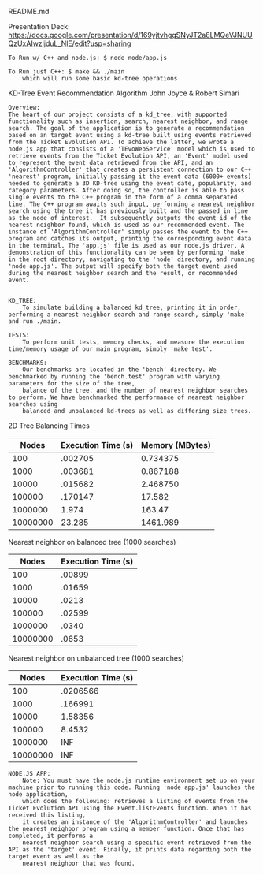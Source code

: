 README.md

Presentation Deck: https://docs.google.com/presentation/d/169yjtvhggSNyJT2a8LMQeVJNUUQzUxAIwzljduL_NlE/edit?usp=sharing

	To Run w/ C++ and node.js: $ node node/app.js

	To Run just C++: $ make && ./main
		which will run some basic kd-tree operations

KD-Tree Event Recommendation Algorithm
John Joyce & Robert Simari

	Overview:
	The heart of our project consists of a kd_tree, with supported functionality such as insertion, search, nearest neighbor, and range search. The goal of the application is to generate a recommendation based on an target event using a kd-tree built using events retrieved from the Ticket Evolution API. To achieve the latter, we wrote a node.js app that consists of a 'TEvoWebService' model which is used to retrieve events from the Ticket Evolution API, an 'Event' model used to represent the event data retrieved from the API, and an 'AlgorithmController' that creates a persistent connection to our C++ 'nearest' program, initially passing it the event data (6000+ events) needed to generate a 3D KD-tree using the event date, popularity, and category parameters. After doing so, the controller is able to pass single events to the C++ program in the form of a comma separated line. The C++ program awaits such input, performing a nearest neighbor search using the tree it has previously built and the passed in line as the node of interest.  It subsequently outputs the event id of the nearest neighbor found, which is used as our recommended event. The instance of 'AlgorithmController' simply passes the event to the C++ program and catches its output, printing the corresponding event data in the terminal. The 'app.js' file is used as our node.js driver. A demonstration of this functionality can be seen by performing 'make' in the root directory, navigating to the 'node' directory, and running 'node app.js'. The output will specify both the target event used during the nearest neighbor search and the result, or recommended event.    


	KD_TREE:
		To simulate building a balanced kd_tree, printing it in order, performing a nearest neighbor search and range search, simply 'make' and run ./main.

	TESTS:
		To perform unit tests, memory checks, and measure the execution time/memory usage of our main program, simply 'make test'.

	BENCHMARKS:
		Our benchmarks are located in the 'bench' directory. We benchmarked by running the 'bench.test' program with varying parameters for the size of the tree,
		balance of the tree, and the number of nearest neighbor searches to perform. We have benchmarked the performance of nearest neighbor searches using
		balanced and unbalanced kd-trees as well as differing size trees.


2D Tree Balancing Times

| Nodes    | Execution Time (s) | Memory (MBytes) |
|----------|--------------------|-----------------|
| 100      | .002705            | 0.734375        |
| 1000     | .003681            | 0.867188        |
| 10000    | .015682            | 2.468750        |
| 100000   | .170147            | 17.582          |
| 1000000  | 1.974              | 163.47          |
| 10000000 | 23.285             | 1461.989        |

Nearest neighbor on balanced tree (1000 searches)

| Nodes    | Execution Time (s) |
|----------|--------------------|
| 100      | .00899             |
| 1000     | .01659             |
| 10000    | .0213              |
| 100000   | .02599             |
| 1000000  | .0340              |
| 10000000 | .0653              |

Nearest neighbor on unbalanced tree (1000 searches)

| Nodes    | Execution Time (s) |
|----------|--------------------|
| 100      | .0206566           |
| 1000     | .166991            |
| 10000    | 1.58356            |
| 100000   | 8.4532             |
| 1000000  | INF                |
| 10000000 | INF                |



	NODE.JS APP:
		Note: You must have the node.js runtime environment set up on your machine prior to running this code. Running 'node app.js' launches the node application,
		which does the following: retrieves a listing of events from the Ticket Evolution API using the Event.listEvents function. When it has received this listing,
		it creates an instance of the 'AlgorithmController' and launches the nearest neighbor program using a member function. Once that has completed, it performs a
		nearest neighbor search using a specific event retrieved from the API as the 'target' event. Finally, it prints data regarding both the target event as well as the
		nearest neighbor that was found.
